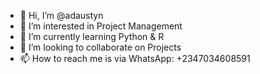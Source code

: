 - 👋 Hi, I’m @adaustyn
- 👀 I’m interested in Project Management 
- 🌱 I’m currently learning Python & R
- 💞️ I’m looking to collaborate on Projects
- 📫 How to reach me is via WhatsApp: +2347034608591

<!---
adaustyn/adaustyn is a ✨ special ✨ repository because its `README.md` (this file) appears on your GitHub profile.
You can click the Preview link to take a look at your changes.
--->
